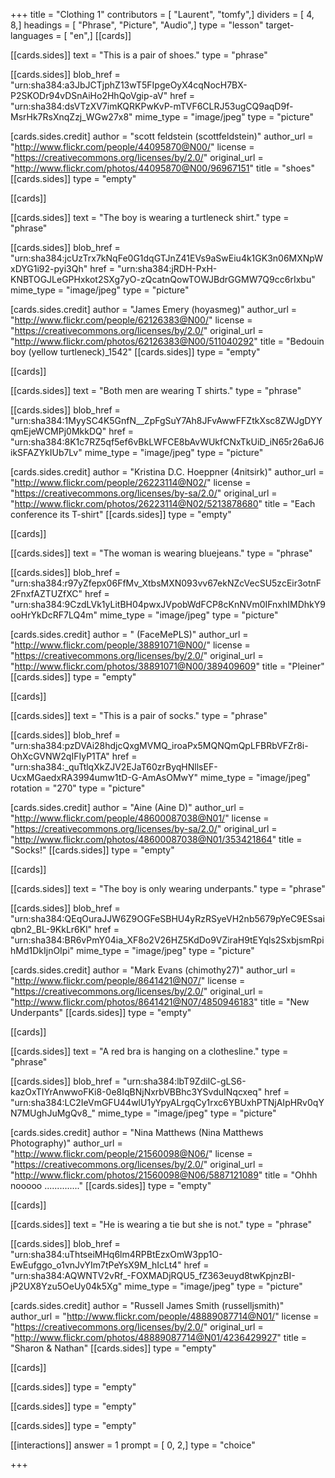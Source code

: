 +++
title = "Clothing 1"
contributors = [ "Laurent", "tomfy",]
dividers = [ 4, 8,]
headings = [ "Phrase", "Picture", "Audio",]
type = "lesson"
target-languages = [ "en",]
[[cards]]

[[cards.sides]]
text = "This is a pair of shoes."
type = "phrase"

[[cards.sides]]
blob_href = "urn:sha384:a3JbJCTjphZ13wT5FIpgeOyX4cqNocH7BX-P2SKODr94vDSnAiHo2HhQoVgip-aV"
href = "urn:sha384:dsVTzXV7imKQRKPwKvP-mTVF6CLRJ53ugCQ9aqD9f-MsrHk7RsXnqZzj_WGw27x8"
mime_type = "image/jpeg"
type = "picture"

[cards.sides.credit]
author = "scott feldstein (scottfeldstein)"
author_url = "http://www.flickr.com/people/44095870@N00/"
license = "https://creativecommons.org/licenses/by/2.0/"
original_url = "http://www.flickr.com/photos/44095870@N00/96967151"
title = "shoes"
[[cards.sides]]
type = "empty"

[[cards]]

[[cards.sides]]
text = "The boy is wearing a turtleneck shirt."
type = "phrase"

[[cards.sides]]
blob_href = "urn:sha384:jcUzTrx7kNqFe0G1dqGTJnZ41EVs9aSwEiu4k1GK3n06MXNpWxDYG1i92-pyi3Qh"
href = "urn:sha384:jRDH-PxH-KNBTOGJLeGPHxkot2SXg7yO-zQcatnQowTOWJBdrGGMW7Q9cc6rIxbu"
mime_type = "image/jpeg"
type = "picture"

[cards.sides.credit]
author = "James Emery (hoyasmeg)"
author_url = "http://www.flickr.com/people/62126383@N00/"
license = "https://creativecommons.org/licenses/by/2.0/"
original_url = "http://www.flickr.com/photos/62126383@N00/511040292"
title = "Bedouin boy (yellow turtleneck)_1542"
[[cards.sides]]
type = "empty"

[[cards]]

[[cards.sides]]
text = "Both men are wearing T shirts."
type = "phrase"

[[cards.sides]]
blob_href = "urn:sha384:1MyySC4K5GnfN__ZpFgSuY7Ah8JFvAwwFFZtkXsc8ZWJgDYYqmEjeWCMPj0MkkDQ"
href = "urn:sha384:8K1c7RZ5qf5ef6vBkLWFCE8bAvWUkfCNxTkUiD_iN65r26a6J6ikSFAZYkIUb7Lv"
mime_type = "image/jpeg"
type = "picture"

[cards.sides.credit]
author = "Kristina D.C. Hoeppner (4nitsirk)"
author_url = "http://www.flickr.com/people/26223114@N02/"
license = "https://creativecommons.org/licenses/by-sa/2.0/"
original_url = "http://www.flickr.com/photos/26223114@N02/5213878680"
title = "Each conference its T-shirt"
[[cards.sides]]
type = "empty"

[[cards]]

[[cards.sides]]
text = "The woman is wearing bluejeans."
type = "phrase"

[[cards.sides]]
blob_href = "urn:sha384:r97yZfepx06FfMv_XtbsMXN093vv67ekNZcVecSU5zcEir3otnF2FnxfAZTUZfXC"
href = "urn:sha384:9CzdLVk1yLitBH04pwxJVpobWdFCP8cKnNVm0IFnxhIMDhkY9ooHrYkDcRF7LQ4m"
mime_type = "image/jpeg"
type = "picture"

[cards.sides.credit]
author = " (FaceMePLS)"
author_url = "http://www.flickr.com/people/38891071@N00/"
license = "https://creativecommons.org/licenses/by/2.0/"
original_url = "http://www.flickr.com/photos/38891071@N00/389409609"
title = "Pleiner"
[[cards.sides]]
type = "empty"

[[cards]]

[[cards.sides]]
text = "This is a pair of socks."
type = "phrase"

[[cards.sides]]
blob_href = "urn:sha384:pzDVAi28hdjcQxgMVMQ_iroaPx5MQNQmQpLFBRbVFZr8i-OhXcGVNW2qIFIyP1TA"
href = "urn:sha384:_quTtlqXkZJV2EJaT60zrByqHNllsEF-UcxMGaedxRA3994umw1tD-G-AmAsOMwY"
mime_type = "image/jpeg"
rotation = "270"
type = "picture"

[cards.sides.credit]
author = "Aine (Aine D)"
author_url = "http://www.flickr.com/people/48600087038@N01/"
license = "https://creativecommons.org/licenses/by-sa/2.0/"
original_url = "http://www.flickr.com/photos/48600087038@N01/353421864"
title = "Socks!"
[[cards.sides]]
type = "empty"

[[cards]]

[[cards.sides]]
text = "The boy is only wearing underpants."
type = "phrase"

[[cards.sides]]
blob_href = "urn:sha384:QEqOuraJJW6Z9OGFeSBHU4yRzRSyeVH2nb5679pYeC9ESsaiqbn2_BL-9KkLr6Kl"
href = "urn:sha384:BR6vPmY04ia_XF8o2V26HZ5KdDo9VZiraH9tEYqls2SxbjsmRpihMd1DkIjnOIpi"
mime_type = "image/jpeg"
type = "picture"

[cards.sides.credit]
author = "Mark Evans (chimothy27)"
author_url = "http://www.flickr.com/people/8641421@N07/"
license = "https://creativecommons.org/licenses/by/2.0/"
original_url = "http://www.flickr.com/photos/8641421@N07/4850946183"
title = "New Underpants"
[[cards.sides]]
type = "empty"

[[cards]]

[[cards.sides]]
text = "A red bra is hanging on a clothesline."
type = "phrase"

[[cards.sides]]
blob_href = "urn:sha384:lbT9ZdiIC-gLS6-kazOxTIYrAnwwoFKi8-0e8IqBNjNxrbVBBhc3YSvduINqcxeq"
href = "urn:sha384:LC2IeVmGFU44wlU1yYpyALrgqCy1rxc6YBUxhPTNjAIpHRv0qYN7MUghJuMgQv8_"
mime_type = "image/jpeg"
type = "picture"

[cards.sides.credit]
author = "Nina Matthews (Nina Matthews Photography)"
author_url = "http://www.flickr.com/people/21560098@N06/"
license = "https://creativecommons.org/licenses/by/2.0/"
original_url = "http://www.flickr.com/photos/21560098@N06/5887121089"
title = "Ohhh nooooo .............."
[[cards.sides]]
type = "empty"

[[cards]]

[[cards.sides]]
text = "He is wearing a tie but she is not."
type = "phrase"

[[cards.sides]]
blob_href = "urn:sha384:uThtseiMHq6lm4RPBtEzxOmW3pp1O-EwEufggo_o1vnJvYIm7tPeYsX9M_hIcLt4"
href = "urn:sha384:AQWNTV2vRf_-FOXMADjRQU5_fZ363euyd8twKpjnzBI-jP2UX8Yzu5OeUy04k5Xg"
mime_type = "image/jpeg"
type = "picture"

[cards.sides.credit]
author = "Russell James Smith (russelljsmith)"
author_url = "http://www.flickr.com/people/48889087714@N01/"
license = "https://creativecommons.org/licenses/by/2.0/"
original_url = "http://www.flickr.com/photos/48889087714@N01/4236429927"
title = "Sharon & Nathan"
[[cards.sides]]
type = "empty"

[[cards]]

[[cards.sides]]
type = "empty"

[[cards.sides]]
type = "empty"

[[cards.sides]]
type = "empty"

[[interactions]]
answer = 1
prompt = [ 0, 2,]
type = "choice"

+++
